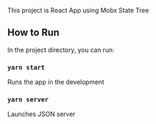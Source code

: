 This project is React App using Mobx State Tree

## How to Run

In the project directory, you can run:

### `yarn start`

Runs the app in the development 

### `yarn server`

Launches JSON server
